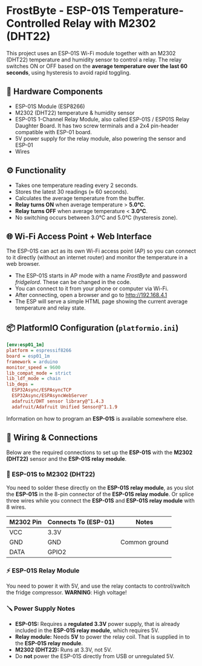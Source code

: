# FrostByte - ESP-01S Temperature-Controlled Relay with M2302 (DHT22)

This project uses an ESP-01S Wi-Fi module together with an M2302 (DHT22) temperature and humidity sensor to control a relay. The relay switches ON or OFF based on the **average temperature over the last 60 seconds**, using hysteresis to avoid rapid toggling.

## 🔧 Hardware Components

- ESP-01S Module (ESP8266)
- M2302 (DHT22) temperature & humidity sensor
- ESP-01S 1-Channel Relay Module, also called ESP-01S / ESP01S Relay Daughter Board. It has two screw terminals and a 2x4 pin-header compatible with ESP-01 board.
- 5V power supply for the relay module, also powering the sensor and ESP-01
- Wires

## ⚙️ Functionality

- Takes one temperature reading every 2 seconds.
- Stores the latest 30 readings (≈ 60 seconds).
- Calculates the average temperature from the buffer.
- **Relay turns ON** when average temperature > **5.0°C**.
- **Relay turns OFF** when average temperature < **3.0°C**.
- No switching occurs between 3.0°C and 5.0°C (hysteresis zone).

## 🌐 Wi-Fi Access Point + Web Interface

The ESP-01S can act as its own Wi-Fi access point (AP) so you can connect to it directly (without an internet router) and monitor the temperature in a web browser.

- The ESP-01S starts in AP mode with a name _FrostByte_ and password _fridgelord_. These can be changed in the code.
- You can connect to it from your phone or computer via Wi-Fi.
- After connecting, open a browser and go to http://192.168.4.1
- The ESP will serve a simple HTML page showing the current average temperature and relay state.

## 📦 PlatformIO Configuration (`platformio.ini`)

```ini
[env:esp01_1m]
platform = espressif8266
board = esp01_1m
framework = arduino
monitor_speed = 9600
lib_compat_mode = strict
lib_ldf_mode = chain
lib_deps =
  ESP32Async/ESPAsyncTCP
  ESP32Async/ESPAsyncWebServer
  adafruit/DHT sensor library@^1.4.3
  adafruit/Adafruit Unified Sensor@^1.1.9
```
Information on how to program an **ESP-01S** is available somewhere else.

## 🔌 Wiring & Connections

Below are the required connections to set up the **ESP-01S** with the **M2302 (DHT22)** sensor and the **ESP-01S relay module**.

### 🧩 ESP-01S to M2302 (DHT22)

You need to solder these directly on the **ESP-01S relay module**, as you slot the **ESP-01S** in the 8-pin connector of the **ESP-01S relay module**.  Or splice three wires while you connect the **ESP-01S** and **ESP-01S relay module** with 8 wires.

| M2302 Pin | Connects To (ESP-01) | Notes                             |
|-----------|----------------------|-----------------------------------|
| VCC       | 3.3V                 |                                   |
| GND       | GND                  | Common ground                     |
| DATA      | GPIO2                |                                   |

### ⚡ ESP-01S Relay Module

You need to power it with 5V, and use the relay contacts to control/switch the fridge compressor. **WARNING**: High voltage!

### 🪛 Power Supply Notes

- **ESP-01S:** Requires a **regulated 3.3V** power supply, that is already included in the **ESP-01S relay module**, which requires 5V.
- **Relay module:** Needs **5V** to power the relay coil.  That is supplied in to the **ESP-01S relay module**.
- **M2302 (DHT22):** Runs at 3.3V, not 5V.
- Do **not** power the ESP-01S directly from USB or unregulated 5V.
